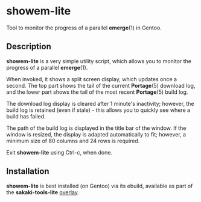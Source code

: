 # showem-lite
Tool to monitor the progress of a parallel **emerge**(1) in Gentoo.

## Description
**showem-lite** is a very simple utility script, which allows you to monitor the progress of a parallel **emerge**(1).

When invoked, it shows a split screen display, which updates once a second. The top part shows the tail of the current **Portage**(5) download log, and the lower part shows the tail of the most recent **Portage**(5) build log.

The download log display is cleared after 1 minute's inactivity; however, the build log is retained (even if stale) - this allows you to quickly see where a build has failed.

The path of the build log is displayed in the title bar of the window. If the window is resized, the display is adapted automatically to fit; however, a minimum size of 80 columns and 24 rows is required.

Exit **showem-lite** using Ctrl-c, when done.

## Installation

**showem-lite** is best installed (on Gentoo) via its ebuild, available as part of the **sakaki-tools-lite** [overlay](https://github.com/sakaki-/sakaki-tools-lite).


